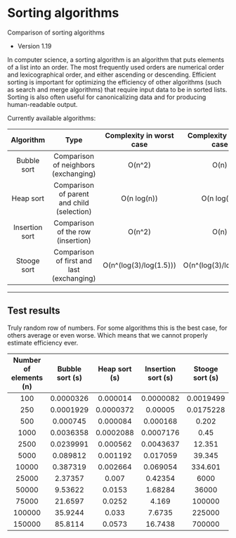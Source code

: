 # Sorting algorithms
Comparison of sorting algorithms

* Version 1.19

In computer science, a sorting algorithm is an algorithm that puts elements of a list into an order. The most frequently used orders are numerical order and lexicographical order, and either ascending or descending. Efficient sorting is important for optimizing the efficiency of other algorithms (such as search and merge algorithms) that require input data to be in sorted lists. Sorting is also often useful for canonicalizing data and for producing human-readable output.

Currently available algorithms:

|Algorithm|Type|Complexity in worst case|Complexity in best case|
|:---:|:---:|:---:|:---:|
|Bubble sort|Comparison of neighbors (exchanging)|O(n^2)| O(n) |
|Heap sort|Comparison of parent and child (selection)| O(n log(n)) | O(n log(n))| 
|Insertion sort|Comparison of the row (insertion)|O(n^2)|O(n)|
|Stooge sort|Comparison of first and last (exchanging)|O(n^(log(3)/log(1.5)))|O(n^(log(3)/log(1.5)))|

---
## Test results
Truly random row of numbers. For some algorithms this is the best case, for others average or even worse. Which means that we cannot properly estimate efficiency ever. 

|Number of elements (n)|Bubble sort (s)|Heap sort (s)|Insertion sort (s)|Stooge sort (s)|
|:---:|:---:|:---:|:---:|:---:|
|100|0.0000326|0.000014|0.0000082|0.0019499 |
|250|0.0001929|0.0000372|0.00005|0.0175228|
|500|0.000745|0.000084|0.000168|0.202|
|1000|0.0036358|0.0002088|0.0007176|0.45|
|2500|0.0239991|0.000562|0.0043637|12.351|
|5000|0.089812|0.001192|0.017059|39.345|
|10000|0.387319|0.002664|0.069054|334.601|
|25000|2.37357|0.007|0.42354|6000|
|50000|9.53622|0.0153|1.68284|36000|
|75000|21.6597|0.0252|4.169|100000|
|100000|35.9244|0.033|7.6735|225000|
|150000|85.8114|0.0573|16.7438|700000|
